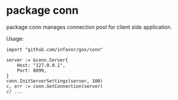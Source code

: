 # package conn

package conn manages connection pool for client side application.

Usage:

```golang
import "github.com/infavor/gox/conn"

server := &conn.Server{
    Host: "127.0.0.1",
    Port: 8899,
}
conn.InitServerSettings(server, 100)
c, err := conn.GetConnection(server)
// ...
```